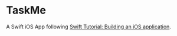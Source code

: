TaskMe
======
A Swift iOS App following [Swift Tutorial: Building an iOS application](http://www.airpair.com/swift/building-swift-app-tutorial).
